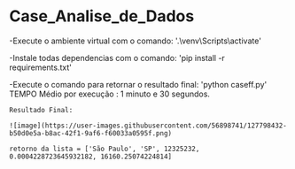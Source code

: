 # Case_Analise_de_Dados

-Execute o ambiente virtual com o comando:
  '.\venv\Scripts\activate'

-Instale todas dependencias com o comando:
  'pip install -r requirements.txt'
  
 -Execute o comando para retornar o resultado final:
    'python caseff.py'
    TEMPO Médio por execução : 1 minuto e 30 segundos.
    
    
    Resultado Final:
    
    ![image](https://user-images.githubusercontent.com/56898741/127798432-b50d0e5a-b8ac-42f1-9af6-f60033a0595f.png)

    retorno da lista = ['São Paulo', 'SP', 12325232, 0.0004228723645932182, 16160.25074224814]
    
    
